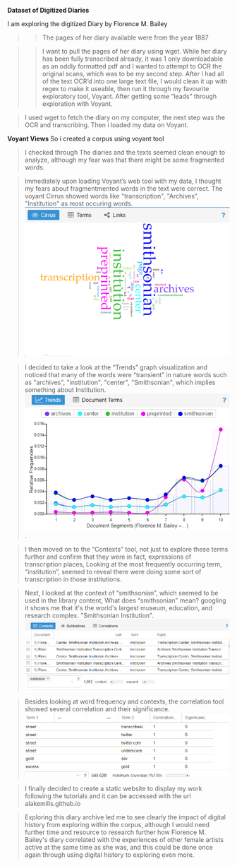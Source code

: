 **Dataset of Digitized Diaries**

I am exploring the digitized Diary by Florence M. Bailey   
>> The pages of her diary available were from the year 1887


>> I want to pull the pages of her diary using wget. While her diary has been fully transcribed already, it was 1 only downloadable as an oddly formatted pdf and  I wanted to attempt to OCR the original scans, which was to be my second step. After I had all of the text OCR’d into one large text file, I would clean it up with regex to make it useable, then run it through my favourite exploratory tool, Voyant. After getting some “leads” through exploration with Voyant.

> I used wget to fetch the diary on my computer, the next step was the OCR and transcribing.
>Then i loaded my data on Voyant.

**Voyant Views**
So i created a corpus using voyant tool

> I checked through The diaries and the texts seemed clean enough to analyze, although my fear was that there might be some fragmented words.

> Immediately upon loading Voyant’s web tool with my data, I thought my fears about fragmentmented words in the text were correct. The voyant Cirrus showed words like "transcription", "Archives", "Institution" as most occuring words.
![Screenshot of the cirrus](cirrus.png)

> I decided to take a look at the “Trends” graph visualization and noticed that many of the words were “transient” in nature words such as "archives", "institution", "center", "Smithsonian", which implies something about Institution.
![Screenshot of the trends graph](trends.png).

> I then moved on to the “Contexts” tool, not just to explore these terms further and confirm that they were in fact, expressions of transcription places, Looking at the most frequently occurring term, “institution”, seemed to reveal there were doing some sort of transcription in those institutions.

> Next, I looked at the context of “smithsonian”, which seemed to be used in the library content, What does “smithsonian” mean? googling it shows me that it's the world's largest museum, education, and research complex. "Smithsonian Institution". 
![Screenshot of the context tool](context.png)

> Besides looking at word frequency and contexts, the correlation tool showed several correlation and their significance.
![Screenshot of the correlation tool](correlation.png)

> I finally decided to create a static website to display my work following the tutorials and it can be accessed with the url alakemills.github.io

> Exploring this diary archive led me to see clearly the impact of digital history from exploring within the corpus, although I would need further time and resource to research further how Florence M. Bailey's diary correlated with the experiences of other female artists active at the same time as she was, and this could be done once again through using digital history to exploring even more.

